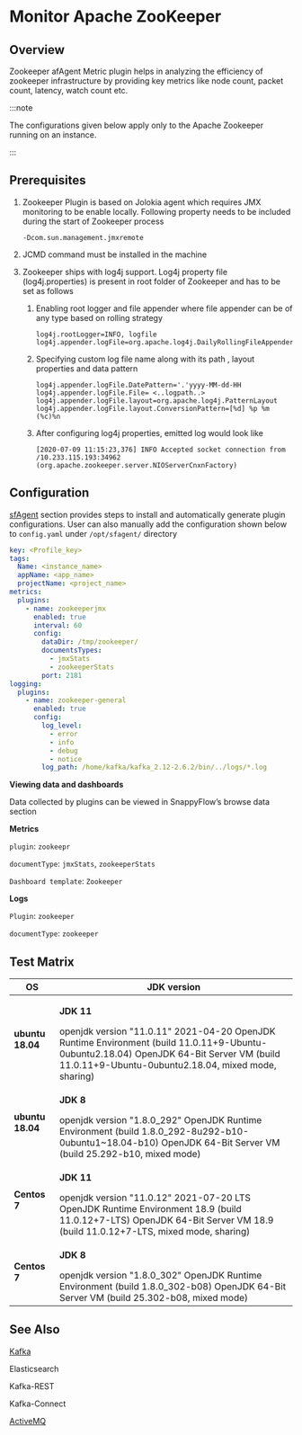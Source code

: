 # Monitor Apache ZooKeeper 

## Overview

Zookeeper afAgent Metric plugin helps in analyzing the efficiency of zookeeper infrastructure by providing key metrics like node count, packet count, latency, watch count etc.

:::note

The configurations given below apply only to the Apache Zookeeper running on an instance.

:::

## Prerequisites

1. Zookeeper Plugin is based on Jolokia agent which requires JMX monitoring to be enable locally. Following property needs to be included during the start of Zookeeper process

   ```
   -Dcom.sun.management.jmxremote
   ```

2. JCMD command must be installed in the machine

3. Zookeeper ships with log4j support. Log4j property file (log4j.properties) is present in root folder of Zookeeper and has to be set as follows

   1. Enabling root logger and file appender where file appender can be of any type based on rolling strategy

      ```
      log4j.rootLogger=INFO, logfile
      log4j.appender.logFile=org.apache.log4j.DailyRollingFileAppender
      ```

   2. Specifying custom log file name along with its path , layout properties and data pattern

      ```
      log4j.appender.logFile.DatePattern='.'yyyy-MM-dd-HH
      log4j.appender.logFile.File= <..logpath..>
      log4j.appender.logFile.layout=org.apache.log4j.PatternLayout
      log4j.appender.logFile.layout.ConversionPattern=[%d] %p %m (%c)%n
      ```

   3. After configuring log4j properties, emitted log would look like

      ```
      [2020-07-09 11:15:23,376] INFO Accepted socket connection from /10.233.115.193:34962 (org.apache.zookeeper.server.NIOServerCnxnFactory)
      ```

      

## Configuration

[sfAgent](/docs/selfhosted-lite/quick_start/getting_started#sfagent) section provides steps to install and automatically generate plugin configurations. User can also manually add the configuration shown below to `config.yaml` under `/opt/sfagent/` directory

```yaml
key: <Profile_key>
tags:
  Name: <instance_name>
  appName: <app_name>
  projectName: <project_name>
metrics:
  plugins:
    - name: zookeeperjmx
      enabled: true
      interval: 60
      config:
        dataDir: /tmp/zookeeper/
        documentsTypes:
          - jmxStats
          - zookeeperStats
        port: 2181
logging:
  plugins:
    - name: zookeeper-general
      enabled: true
      config:
        log_level:
          - error
          - info
          - debug
          - notice
        log_path: /home/kafka/kafka_2.12-2.6.2/bin/../logs/*.log
```

**Viewing data and dashboards**

Data collected by plugins can be viewed in SnappyFlow’s browse data section 

**Metrics**

`plugin`: `zookeepr`

`documentType`: `jmxStats`, `zookeeperStats`

`Dashboard template`: `Zookeeper`

**Logs**

`Plugin`: `zookeeper`

`documentType`: `zookeeper`

## Test Matrix

| OS               | JDK version                                                  |
| ---------------- | ------------------------------------------------------------ |
| **ubuntu 18.04** | <p>**JDK 11**</p>  openjdk version "11.0.11"  2021-04-20  OpenJDK Runtime Environment (build  11.0.11+9-Ubuntu-0ubuntu2.18.04)  OpenJDK 64-Bit Server VM (build 11.0.11+9-Ubuntu-0ubuntu2.18.04,  mixed mode, sharing) |
| **ubuntu 18.04** | <p>**JDK 8**</p>  openjdk version "1.8.0_292"  OpenJDK Runtime Environment (build  1.8.0_292-8u292-b10-0ubuntu1~18.04-b10)  OpenJDK 64-Bit Server VM (build 25.292-b10,  mixed mode) |
| **Centos 7**     | <p>**JDK 11**</p>  openjdk version "11.0.12" 2021-07-20 LTS  OpenJDK Runtime Environment 18.9 (build 11.0.12+7-LTS)  OpenJDK 64-Bit Server VM 18.9 (build 11.0.12+7-LTS, mixed mode,  sharing) |
| **Centos 7**     | <p>**JDK 8**</p>   openjdk version "1.8.0_302"  OpenJDK Runtime Environment (build 1.8.0_302-b08)  OpenJDK 64-Bit Server VM (build 25.302-b08, mixed mode) |



## See Also

[Kafka](/docs/selfhosted-lite/Integrations/kafka)

Elasticsearch

Kafka-REST

Kafka-Connect

[ActiveMQ](/docs/selfhosted-lite/Integrations/activemq)